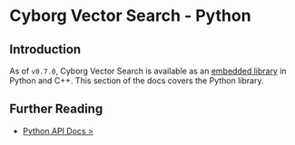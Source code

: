 # Cyborg Vector Search - Python

## Introduction

As of `v0.7.0`, Cyborg Vector Search is available as an [embedded library](../../guides/0.overview/0.1.deployment-models.md) in Python and C++. This section of the docs covers the Python library.

## Further Reading

- [Python API Docs >](py-api.md)
